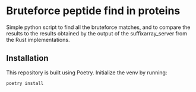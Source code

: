# Bruteforce peptide find in proteins

Simple python script to find all the bruteforce matches, and to compare the results to the results obtained by the output of the suffixarray_server from the Rust implementations.

## Installation
This repository is built using Poetry.
Initialize the venv by running:
```sh
poetry install
```